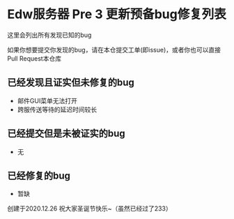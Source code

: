 # Edw服务器 Pre 3 更新预备bug修复列表

这里会列出所有发现已知的bug

如果你想要提交你发现的bug，请在本仓提交工单(即issue)，或者你也可以直接Pull Request本仓库

## 已经发现且证实但未修复的bug

- 邮件GUI菜单无法打开
- 跨服传送等待的延迟时间较长

## 已经提交但是未被证实的bug

- 无

## 已经修复的bug

- 暂缺

创建于2020.12.26 祝大家圣诞节快乐~（虽然已经过了233）